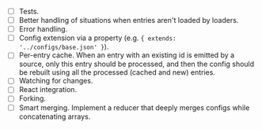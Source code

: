 - [ ] Tests.
- [ ] Better handling of situations when entries aren't loaded by loaders.
- [ ] Error handling.
- [ ] Config extension via a property (e.g. `{ extends: '../configs/base.json' }`).
- [ ] Per-entry cache. When an entry with an existing id is emitted by a source, only this entry should be processed, and then the config should be rebuilt using all the processed (cached and new) entries.
- [ ] Watching for changes.
- [ ] React integration.
- [ ] Forking.
- [ ] Smart merging. Implement a reducer that deeply merges configs while concatenating arrays.
